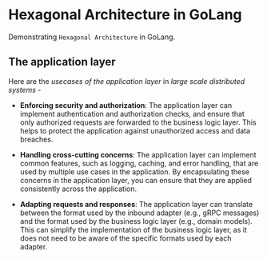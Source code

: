 # Hexagonal Architecture in GoLang

Demonstrating `Hexagonal Architecture` in GoLang.

## The application layer

Here are the *usecases of the application layer* in *large scale distributed systems* -

- **Enforcing security and authorization**: The application layer can implement authentication and authorization checks, and ensure that only authorized requests are forwarded to the business logic layer. This helps to protect the application against unauthorized access and data breaches.

- **Handling cross-cutting concerns**: The application layer can implement common features, such as logging, caching, and error handling, that are used by multiple use cases in the application. By encapsulating these concerns in the application layer, you can ensure that they are applied consistently across the application.

- **Adapting requests and responses**: The application layer can translate between the format used by the inbound adapter (e.g., gRPC messages) and the format used by the business logic layer (e.g., domain models). This can simplify the implementation of the business logic layer, as it does not need to be aware of the specific formats used by each adapter.